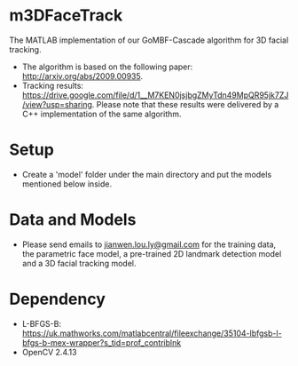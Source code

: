 # m3DFaceTrack
The MATLAB implementation of our GoMBF-Cascade algorithm for 3D facial tracking.

- The algorithm is based on the following paper: http://arxiv.org/abs/2009.00935.
- Tracking results: https://drive.google.com/file/d/1__M7KEN0jsjbgZMyTdn49MpQR95jk7ZJ/view?usp=sharing. Please note that these results were delivered by a C++ implementation of the same algorithm. 

# Setup
- Create a 'model' folder under the main directory and put the models mentioned below inside. 

# Data and Models
- Please send emails to jianwen.lou.ly@gmail.com for the training data, the parametric face model, a pre-trained 2D landmark detection model and a 3D facial tracking model. 

# Dependency
- L-BFGS-B: https://uk.mathworks.com/matlabcentral/fileexchange/35104-lbfgsb-l-bfgs-b-mex-wrapper?s_tid=prof_contriblnk
- OpenCV 2.4.13
